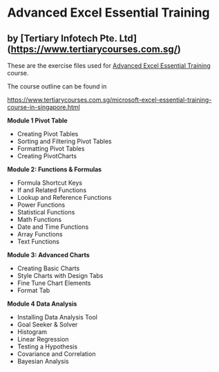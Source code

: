 # Advanced Excel Essential Training
## by [Tertiary Infotech Pte. Ltd] (https://www.tertiarycourses.com.sg/)

These are the exercise files used for [Advanced Excel Essential Training](https://www.tertiarycourses.com.sg/microsoft-excel-essential-training-course-in-singapore.html) course. 

The course outline can be found in 

https://www.tertiarycourses.com.sg/microsoft-excel-essential-training-course-in-singapore.html

<p><strong>Module 1 Pivot Table</strong></p>
<ul>
<li>Creating Pivot Tables</li>
<li>Sorting and Filtering Pivot Tables&nbsp;</li>
<li>Formatting Pivot Tables</li>
<li>Creating PivotCharts</li>
</ul>
<p><strong>Module 2: Functions &amp; Formulas</strong></p>
<ul>
<li>Formula Shortcut Keys</li>
<li>If and Related Functions</li>
<li>Lookup and Reference Functions</li>
<li>Power Functions</li>
<li>Statistical Functions</li>
<li>Math Functions</li>
<li>Date and Time Functions</li>
<li>Array Functions</li>
<li>Text Functions</li>
</ul>
<p><strong>Module 3: Advanced Charts</strong></p>
<ul>
<li>Creating Basic Charts</li>
<li>Style Charts with Design Tabs</li>
<li>Fine Tune Chart Elements</li>
<li>Format Tab</li>
</ul>
<p><strong>Module 4 Data Analysis</strong> </p>
<ul>
<li>Installing Data Analysis Tool</li>
<li>Goal Seeker &amp; Solver</li>
<li>Histogram</li>
<li>Linear Regression</li>
<li>Testing a Hypothesis</li>
<li>Covariance and Correlation</li>
<li>Bayesian Analysis</li>
</ul>
